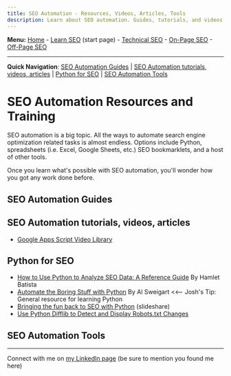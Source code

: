 ```yaml
---
title: SEO Automation - Resources, Videos, Articles, Tools
description: Learn about SEO automation. Guides, tutorials, and videos for learning how to automate search engine optimization. Python for SEO, automation tools, and more!
---
```

<b>Menu:</b> <a href="/">Home</a> - <a href="learn-seo.html">Learn SEO</a> (start page) - <a href="technical-seo.html">Technical SEO</a> - <a href="on-page-seo.html">On-Page SEO</a> - <a href="off-page-seo.html">Off-Page SEO</a>
<hr />
<strong>Quick Navigation</strong>: <a href="#seo-automation-guides">SEO Automation Guides</a> | <a href="#seo-automation-tutorials">SEO Automation tutorials, videos, articles</a> | <a href="#python-seo">Python for SEO</a> | <a href="#seo-automation-tools">SEO Automation Tools</a>

# SEO Automation Resources and Training

SEO automation is a big topic. All the ways to automate search engine optimization related tasks is almost endless. Options include Python, spreadsheets (i.e. Excel, Google Sheets, etc.) SEO bookmarklets, and a host of other tools.

Once you learn what's possible with SEO automation, you'll wonder how you got any work done before.

<h2 id="seo-automation-guides">SEO Automation Guides </h2>


<h2 id="seo-automation-tutorials">SEO Automation tutorials, videos, articles </h2>

* <a href="https://developers.google.com/apps-script/guides/videos">Google Apps Script Video Library</a>



<h2 id="python-seo">Python for SEO </h2>

* <a href="https://www.searchenginejournal.com/python-seo-data-reference-guide/287927/?utm_source=search_library_joshhinds">How to Use Python to Analyze SEO Data: A Reference Guide</a> By Hamlet Batista
* <a href="https://automatetheboringstuff.com">Automate the Boring Stuff with Python</a> By Al Sweigart <<-- Josh's Tip: General resource for learning Python 
* <a href="http://www.slideshare.net/bgoerler/bringing-the-fun-back-to-seo-with-python">Bringing the fun back to SEO with Python</a> (slideshare)
* <a href="https://importsem.com/use-python-difflib-to-automate-robots-txt-change-detection/">Use Python Difflib to Detect and Display Robots.txt Changes</a>


<h2 id="seo-automation-tools">SEO Automation Tools</h2>


<hr>
Connect with me on <a href="https://www.linkedin.com/in/joshhinds">my LinkedIn page</a> (be sure to mention you found me here)
